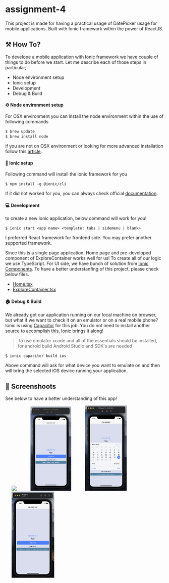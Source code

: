 # assignment-4
This project is made for having a practical usage of DatePicker usage for mobile applications. Built with Ionic framework within the power of ReactJS.

## ⚒ How To?

To develope a mobile application with Ionic framework we have couple of things to do before we start. Let me describe each of those steps in particular;
 - Node environment setup
 - Ionic setup
 - Development
 - Debug & Build

#### ⚙️ Node environment setup
For OSX environment you can install the node environment within the use of following commands
```
$ brew update
$ brew install node
```
if you are not on OSX environment or looking for more advanced installation follow this [article](https://www.newline.co/@Adele/how-to-install-nodejs-and-npm-on-macos--22782681).

#### 🧾 Ionic setup

Following command will install the ionic framework for you
```
$ npm install -g @ionic/cli
```
If it did not worked for you, you can always check official [documentation](https://ionicframework.com/docs/intro/cli).

#### 💻 Development

to create a new ionic application, below command will work for you!
```
$ ionic start <app name> <template: tabs | sidemenu | blank>
```

I preferred React framework for frontend side. You may prefer another supported framework.

Since this is a single page application, Home page and pre-developed component of ExploreContainer works well for us! To create all of our logic we use TypeScript. For UI side, we have bunch of solution from [Ionic Components](https://ionicframework.com/docs/components). To have a better understanfing of this project, please check below files. 

- [Home.tsx](https://github.com/mu-se373-200704011/assignment-4/blob/67ded0885033c7c4a736c6a9471169dfdf66980f/DatePicker/src/pages/Home.tsx#L14)
- [ExploreContainer.tsx](https://github.com/mu-se373-200704011/assignment-4/blob/main/DatePicker/src/components/ExploreContainer.tsx)

#### 🏠 Debug & Build
We already got our application running on our local machine on browser, but what if we want to check it on an emulator or on a real mobile phone? Ionic is using [Capacitor](https://capacitorjs.com/) for this job. You do not need to install another source to accomplish this, Ionic brings it along!

> To use emulator xcode and all of the essentials should be installed, for android build Android Studio and SDK's are needed

```
$ ionic capacitor build ios
```

Above command will ask for what device you want to emulate on and then will bring the selected iOS device running your application.


## 📸 Screenshoots 
See below to have a better understanding of this app!

<p float="left">
  <img src="DatePicker/README_/emulator.gif" width="120" hspace="20"/>
  <img src="DatePicker/README_/image1.png"   width="129" hspace="20"/>
  <img src="DatePicker/README_/image2.png"   width="132" hspace="20"/>
  <img src="DatePicker/README_/image3.png"   width="135" hspace="20"/>
</p>
